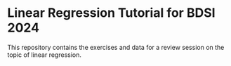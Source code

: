 # Linear Regression Tutorial for BDSI 2024

This repository contains the exercises and data for a review session on the topic of linear regression. 

